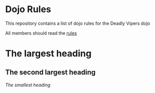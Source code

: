 Dojo Rules
==========

This repository contains a list of dojo rules for the Deadly Vipers dojo

All members should read the [rules](https://github.com/deadlyvipers)


# The largest heading
## The second largest heading
###### The smallest heading